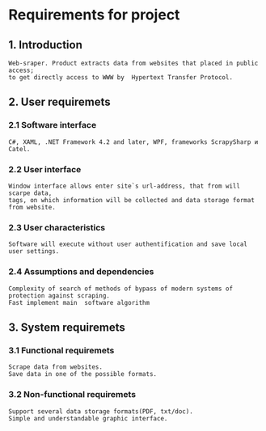 # Requirements for project #
## 1. Introduction ##
	Web-sraper. Product extracts data from websites that placed in public access; 
	to get directly access to WWW by  Hypertext Transfer Protocol. 

## 2. User requiremets ##
### 2.1 Software interface ###
	С#, XAML, .NET Framework 4.2 and later, WPF, frameworks ScrapySharp и Catel.

### 2.2 User interface ###
	Window interface allows enter site`s url-address, that from will scarpe data, 
	tags, on which information will be collected and data storage format from website.
	
### 2.3 User characteristics ###
	Software will execute without user authentification and save local user settings.
	
### 2.4 Assumptions and dependencies ###
	Complexity of search of methods of bypass of modern systems of protection against scraping. 
	Fast implement main  software algorithm
	
## 3. System requiremets ##
### 3.1 Functional requiremets ###
	Scrape data from websites.
	Save data in one of the possible formats.
### 3.2 Non-functional requiremets ###
	Support several data storage formats(PDF, txt/doc).
	Simple and understandable graphic interface.
	
